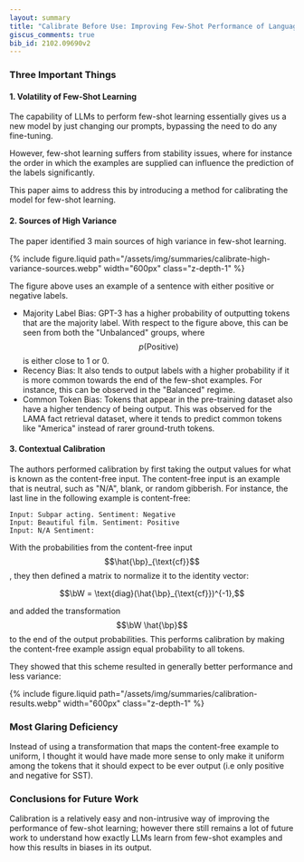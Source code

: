```yaml
---
layout: summary
title: "Calibrate Before Use: Improving Few-Shot Performance of Language Models"
giscus_comments: true
bib_id: 2102.09690v2
---
```


### Three Important Things

#### 1. Volatility of Few-Shot Learning

The capability of LLMs to perform few-shot learning essentially gives us a new
model by just changing our prompts, bypassing the need to do any fine-tuning.

However, few-shot learning suffers from stability issues, where for instance the
order in which the examples are supplied can influence the prediction of the
labels significantly.

This paper aims to address this by introducing a method for calibrating the model for
few-shot learning.

#### 2. Sources of High Variance

The paper identified 3 main sources of high variance in few-shot learning.

{% include figure.liquid
    path="/assets/img/summaries/calibrate-high-variance-sources.webp"
    width="600px"
    class="z-depth-1"
%}

The figure above uses an example of a sentence with either positive or negative
labels.

- Majority Label Bias: GPT-3 has a higher probability of outputting tokens that
  are the majority label. With respect to the figure above, this can be seen
  from both the "Unbalanced" groups, where $$p(\text{Positive})$$ is either
  close to 1 or 0.
- Recency Bias: It also tends to output labels with a higher probability if it
  is more common towards the end of the few-shot examples. For instance, this
  can be observed in the "Balanced" regime.
- Common Token Bias: Tokens that appear in the pre-training dataset also have a
higher tendency of being output. This was observed for the LAMA fact
retrieval dataset, where it tends to predict common tokens like "America"
instead of rarer ground-truth tokens.

#### 3. Contextual Calibration

The authors performed calibration by first taking the output values for what is
known as the content-free input. The content-free input is an example that is
neutral, such as "N/A", blank, or random gibberish. For instance, the last line
in the following example is content-free:

```
Input: Subpar acting. Sentiment: Negative
Input: Beautiful film. Sentiment: Positive
Input: N/A Sentiment:
```

With the probabilities from the content-free input $$\hat{\bp}_{\text{cf}}$$,
they then defined a matrix to normalize it to the identity vector:

$$\bW = \text{diag}(\hat{\bp}_{\text{cf}})^{-1},$$

and added the transformation $$\bW \hat{\bp}$$ to the end of the output
probabilities. This performs calibration by making the content-free
example assign equal probability to all tokens.

They showed that this scheme resulted in generally better performance
and less variance:

{% include figure.liquid
    path="/assets/img/summaries/calibration-results.webp"
    width="600px"
    class="z-depth-1"
%}

### Most Glaring Deficiency

Instead of using a transformation that maps the content-free example
to uniform, I thought it would have made more sense to only
make it uniform among the tokens that it should expect to be
ever output (i.e only positive and negative for SST).

### Conclusions for Future Work

Calibration is a relatively easy and non-intrusive way of improving
the performance of few-shot learning; however there still remains
a lot of future work to understand how exactly LLMs learn from few-shot
examples and how this results in biases in its output.

